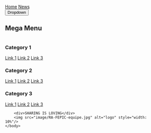 <!DOCTYPE html>
<!--
To change this license header, choose License Headers in Project Properties.
To change this template file, choose Tools | Templates
and open the template in the editor.
-->
<html>
    <head>
        <title>SHARING IS LOVING</title>
        <meta charset="UTF-8">
        <meta name="viewport" content="width=device-width, initial-scale=1.0">
        <link href="Mystyle.css" rel="stylesheet" type="text/css"/>
    </head>
    <body>
         <div class="navbar">
  <a href="#home">Home</a>
  <a href="#news">News</a>
  <div class="dropdown">
    <button class="dropbtn">Dropdown
      <i class="fa fa-caret-down"></i>
    </button>
    <div class="dropdown-content">
      <div class="header">
        <h2>Mega Menu</h2>
      </div>
      <div class="row">
        <div class="column">
          <h3>Category 1</h3>
          <a href="#">Link 1</a>
          <a href="#">Link 2</a>
          <a href="#">Link 3</a>
        </div>
        <div class="column">
          <h3>Category 2</h3>
          <a href="#">Link 1</a>
          <a href="#">Link 2</a>
          <a href="#">Link 3</a>
        </div>
        <div class="column">
          <h3>Category 3</h3>
          <a href="#">Link 1</a>
          <a href="#">Link 2</a>
          <a href="#">Link 3</a>
        </div>
      </div>
    </div>
  </div>
</div> 
        
        <div>SHARING IS LOVING</div>
        <img src="image/RA-FEPIC-equipe.jpg" alt="logo" style="width: 10%"/>
    </body>
</html>
